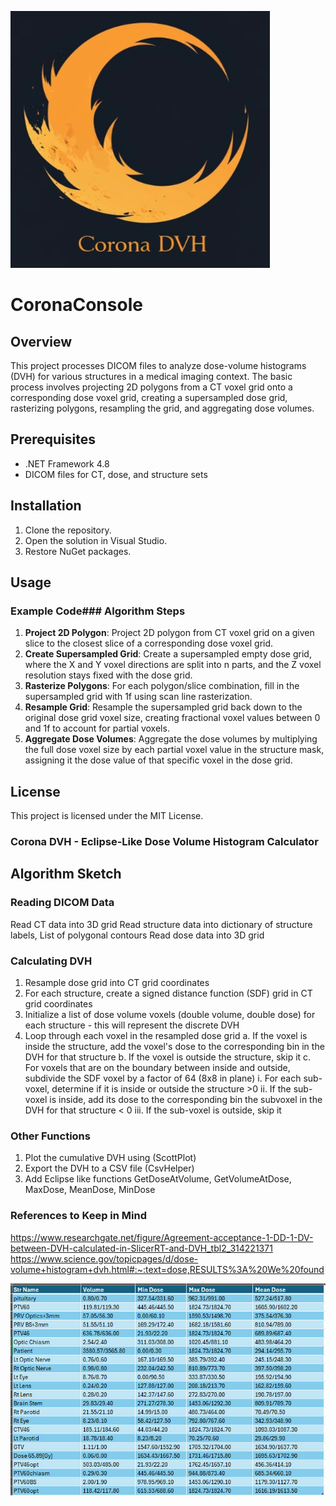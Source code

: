 ![Corona DVH Logo](corona.png)
# CoronaConsole

## Overview

This project processes DICOM files to analyze dose-volume histograms (DVH) for various structures in a medical imaging context. The basic process involves projecting 2D polygons from a CT voxel grid onto a corresponding dose voxel grid, creating a supersampled dose grid, rasterizing polygons, resampling the grid, and aggregating dose volumes.

## Prerequisites

- .NET Framework 4.8
- DICOM files for CT, dose, and structure sets

## Installation

1. Clone the repository.
2. Open the solution in Visual Studio.
3. Restore NuGet packages.

## Usage

### Example Code### Algorithm Steps

1. **Project 2D Polygon**: Project 2D polygon from CT voxel grid on a given slice to the closest slice of a corresponding dose voxel grid.
2. **Create Supersampled Grid**: Create a supersampled empty dose grid, where the X and Y voxel directions are split into n parts, and the Z voxel resolution stays fixed with the dose grid.
3. **Rasterize Polygons**: For each polygon/slice combination, fill in the supersampled grid with 1f using scan line rasterization.
4. **Resample Grid**: Resample the supersampled grid back down to the original dose grid voxel size, creating fractional voxel values between 0 and 1f to account for partial voxels.
5. **Aggregate Dose Volumes**: Aggregate the dose volumes by multiplying the full dose voxel size by each partial voxel value in the structure mask, assigning it the dose value of that specific voxel in the dose grid.

## License

This project is licensed under the MIT License.
### Corona DVH - Eclipse-Like Dose Volume Histogram Calculator

## Algorithm Sketch
### Reading DICOM Data
Read CT data into 3D grid
Read structure data into dictionary of structure labels, List of polygonal contours
Read dose data into 3D grid

### Calculating DVH
1. Resample dose grid into CT grid coordinates
2. For each structure, create a signed distance function (SDF) grid in CT grid coordinates
3. Initialize a list of dose volume voxels (double volume, double dose) for each structure - this will represent the discrete DVH
4. Loop through each voxel in the resampled dose grid
	a. If the voxel is inside the structure, add the voxel's dose to the corresponding bin in the DVH for that structure
	b. If the voxel is outside the structure, skip it
	c. For voxels that are on the boundary between inside and outside, subdivide the SDF voxel by a factor of 64 (8x8 in plane)
		i. For each sub-voxel, determine if it is inside or outside the structure >0
		ii. If the sub-voxel is inside, add its dose to the corresponding bin the subvoxel in the DVH for that structure < 0
		iii. If the sub-voxel is outside, skip it

### Other Functions
1. Plot the cumulative DVH using (ScottPlot)
2. Export the DVH to a CSV file (CsvHelper)
3. Add Eclipse like functions GetDoseAtVolume, GetVolumeAtDose, MaxDose, MeanDose, MinDose

### References to Keep in Mind
https://www.researchgate.net/figure/Agreement-acceptance-1-DD-1-DV-between-DVH-calculated-in-SlicerRT-and-DVH_tbl2_314221371
https://www.science.gov/topicpages/d/dose-volume+histogram+dvh.html#:~:text=dose,RESULTS%3A%20We%20found

![Corona Results](https://github.com/rexcardan/Corona-DVH/blob/main/CoronaConsole/corona_results_2_20_25.jpg)